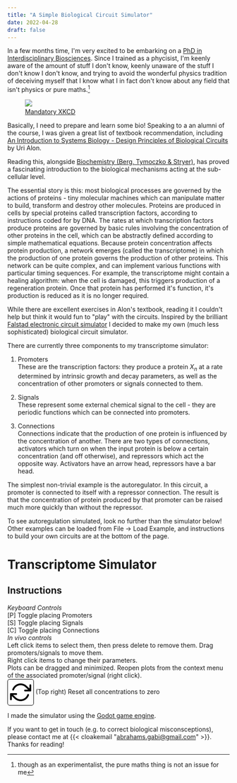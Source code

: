 ```yaml
---
title: "A Simple Biological Circuit Simulator"
date: 2022-04-28
draft: false
---
```


In a few months time, I'm very excited to be embarking on a [PhD in Interdisciplinary Biosciences](https://www.biodtp.ox.ac.uk/programme-0). Since I trained as a phycisist, I'm keenly aware of the amount of stuff I don't know, keenly unaware of the stuff I don't know I don't know, and trying to avoid the wonderful physics tradition of deceiving myself that I know what I in fact don't know about any field that isn't physics or pure maths.[^1]

[^1]: though as an experimentalist, the pure maths thing is not an issue for me

<figure>
<img src="https://imgs.xkcd.com/comics/degree_off.png"></img>
<figcaption><a href="https://xkcd.com/1520/">Mandatory XKCD</a></figcaption>
</figure>

Basically, I need to prepare and learn some bio! Speaking to a an alumni of the course, I was given a great list of textbook recommendation, including [An Introduction to Systems Biology - Design Principles of Biological Circuits](https://www.weizmann.ac.il/mcb/UriAlon/introduction-systems-biology-design-principles-biological-circuits) by Uri Alon. 

Reading this, alongside [Biochemistry (Berg, Tymoczko & Stryer)](https://www.booktopia.com.au/biochemistry-jeremy-berg/book/9781319114657.html), has proved a fascinating introduction to the biological mechanisms acting at the sub-cellular level. 

The essential story is this: most biological processes are governed by the actions of proteins - tiny molecular machines which can manipulate matter to build, transform and destroy other molecules. Proteins are produced in cells by special proteins called transcription factors, according to instructions coded for by DNA. The rates at which transcription factors produce proteins are governed by basic rules involving the concentration of other proteins in the cell, which can be abstractly defined according to simple mathematical equations. Because protein concentration affects protein production, a network emerges (called the transcriptome) in which the production of one protein governs the production of other proteins. This network can be quite complex, and can implement various functions with particular timing sequences. For example, the transcriptome might contain a healing algorithm: when the cell is damaged, this triggers production of a regeneration protein. Once that protein has performed it's function, it's production is reduced as it is no longer required.

While there are excellent exercises in Alon's textbook, reading it I couldn't help but think it would fun to "play" with the circuits. Inspired by the brilliant [Falstad electronic circuit simulator](https://www.falstad.com/circuit/) I decided to make my own (much less sophisticated) biological circuit simulator.

There are currently three components to my transcriptome simulator:

1. Promoters  
    These are the transcription factors: they produce a protein <i>X<sub>n</sub></i> at a rate determined by intrinsic growth and decay parameters, as well as the concentration of other promoters or signals connected to them.

2. Signals  
    These represent some external chemical signal to the cell - they are periodic functions which can be connected into promoters.

3. Connections  
    Connections indicate that the production of one protein is influenced by the concentration of another. There are two types of connections, activators which turn on when the input protein is below a certain concentration (and off otherwise), and repressors which act the opposite way. Activators have an arrow head, repressors have a bar head.

The simplest non-trivial example is the autoregulator. In this circuit, a promoter is connected to itself with a repressor connection. The result is that the concentration of protein produced by that promoter can be raised much more quickly than without the repressor.

To see autoregulation simulated, look no further than the simulator below! Other examples can be loaded from File -> Load Example, and instructions to build your own circuits are at the bottom of the page.

<script>
window.mobileCheck = function() {
  let check = false;
  (function(a){if(/(android|bb\d+|meego).+mobile|avantgo|bada\/|blackberry|blazer|compal|elaine|fennec|hiptop|iemobile|ip(hone|od)|iris|kindle|lge |maemo|midp|mmp|mobile.+firefox|netfront|opera m(ob|in)i|palm( os)?|phone|p(ixi|re)\/|plucker|pocket|psp|series(4|6)0|symbian|treo|up\.(browser|link)|vodafone|wap|windows ce|xda|xiino/i.test(a)||/1207|6310|6590|3gso|4thp|50[1-6]i|770s|802s|a wa|abac|ac(er|oo|s\-)|ai(ko|rn)|al(av|ca|co)|amoi|an(ex|ny|yw)|aptu|ar(ch|go)|as(te|us)|attw|au(di|\-m|r |s )|avan|be(ck|ll|nq)|bi(lb|rd)|bl(ac|az)|br(e|v)w|bumb|bw\-(n|u)|c55\/|capi|ccwa|cdm\-|cell|chtm|cldc|cmd\-|co(mp|nd)|craw|da(it|ll|ng)|dbte|dc\-s|devi|dica|dmob|do(c|p)o|ds(12|\-d)|el(49|ai)|em(l2|ul)|er(ic|k0)|esl8|ez([4-7]0|os|wa|ze)|fetc|fly(\-|_)|g1 u|g560|gene|gf\-5|g\-mo|go(\.w|od)|gr(ad|un)|haie|hcit|hd\-(m|p|t)|hei\-|hi(pt|ta)|hp( i|ip)|hs\-c|ht(c(\-| |_|a|g|p|s|t)|tp)|hu(aw|tc)|i\-(20|go|ma)|i230|iac( |\-|\/)|ibro|idea|ig01|ikom|im1k|inno|ipaq|iris|ja(t|v)a|jbro|jemu|jigs|kddi|keji|kgt( |\/)|klon|kpt |kwc\-|kyo(c|k)|le(no|xi)|lg( g|\/(k|l|u)|50|54|\-[a-w])|libw|lynx|m1\-w|m3ga|m50\/|ma(te|ui|xo)|mc(01|21|ca)|m\-cr|me(rc|ri)|mi(o8|oa|ts)|mmef|mo(01|02|bi|de|do|t(\-| |o|v)|zz)|mt(50|p1|v )|mwbp|mywa|n10[0-2]|n20[2-3]|n30(0|2)|n50(0|2|5)|n7(0(0|1)|10)|ne((c|m)\-|on|tf|wf|wg|wt)|nok(6|i)|nzph|o2im|op(ti|wv)|oran|owg1|p800|pan(a|d|t)|pdxg|pg(13|\-([1-8]|c))|phil|pire|pl(ay|uc)|pn\-2|po(ck|rt|se)|prox|psio|pt\-g|qa\-a|qc(07|12|21|32|60|\-[2-7]|i\-)|qtek|r380|r600|raks|rim9|ro(ve|zo)|s55\/|sa(ge|ma|mm|ms|ny|va)|sc(01|h\-|oo|p\-)|sdk\/|se(c(\-|0|1)|47|mc|nd|ri)|sgh\-|shar|sie(\-|m)|sk\-0|sl(45|id)|sm(al|ar|b3|it|t5)|so(ft|ny)|sp(01|h\-|v\-|v )|sy(01|mb)|t2(18|50)|t6(00|10|18)|ta(gt|lk)|tcl\-|tdg\-|tel(i|m)|tim\-|t\-mo|to(pl|sh)|ts(70|m\-|m3|m5)|tx\-9|up(\.b|g1|si)|utst|v400|v750|veri|vi(rg|te)|vk(40|5[0-3]|\-v)|vm40|voda|vulc|vx(52|53|60|61|70|80|81|83|85|98)|w3c(\-| )|webc|whit|wi(g |nc|nw)|wmlb|wonu|x700|yas\-|your|zeto|zte\-/i.test(a.substr(0,4))) check = true;})(navigator.userAgent||navigator.vendor||window.opera);
  return check;
};
</script>

# Transcriptome Simulator
<div id="simulator">
</div>

<script>
if (window.mobileCheck()) {
    document.getElementById("simulator").innerHTML = "Not supported on mobile, sorry! Please open this page on a laptop or desktop computer. This is what it looks like: <img src='/TranscriptomeSimDay4[1].PNG'></img>"
} else {
    document.getElementById("simulator").innerHTML = "<iframe overflow='visible' src='/TranscriptomeSim/TranscriptomeSim_Autoregulation.html' title='Transcirptome Simulator' style='min-width:360px;min-height:400px;width:1000px;height:600px'></iframe>"
}
</script>

## Instructions
_Keyboard Controls_  
\[P\] Toggle placing Promoters  
\[S\] Toggle placing Signals  
\[C\] Toggle placing Connections  
_In vivo controls_  
Left click items to select them, then press delete to remove them. Drag promoters/signals to move them.  
Right click items to change their parameters.  
Plots can be dragged and minimized. Reopen plots from the context menu of the associated promoter/signal (right click).  
<img src="/TranscriptomeSim/refresh-cw.svg" style="display:inline-block; vertical-align:middle; padding:5px; border:1px solid black; border-radius:5px"></img> (Top right) Reset all concentrations to zero

I made the simulator using the [Godot game engine](https://godotengine.org/).  

If you want to get in touch (e.g. to correct biological misconsceptions), please contact me at {{< cloakemail "abrahams.gabi@gmail.com" >}}. Thanks for reading!